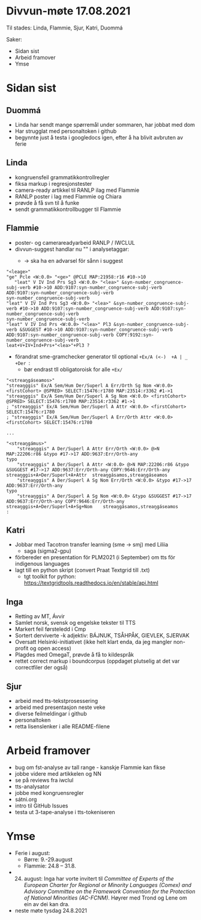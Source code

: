 # Divvun-møte 17.08.2021

Til stades: Linda, Flammie, Sjur, Katri, Duommá

Saker:
* Sidan sist
* Arbeid framover
* Ymse

# Sidan sist

## Duommá
* Linda har sendt mange spørremål under sommaren, har jobbat med dom
* Har strugglat med personaltoken i github
* begynnte just å testa i googledocs igen, efter å ha blivit avbruten av ferie

## Linda
* kongruensfeil grammatikkontrollregler
* fiksa markup i regresjonstester
* camera-ready artikkel til RANLP  ilag med Flammie
* RANLP poster i lag med Flammie og Chiara
* prøvde å få svn til å funke 
* sendt grammatikkontrollbugger til Flammie

## Flammie
* poster- og camerareadyarbeid RANLP / IWCLUL 
* divvun-suggest handlar nu "<ordform>" i analysetaggar:
    * -> ska ha en advarsel för sånn i suggest
```
"<leage>"
"ge" Pcle <W:0.0> "<ge>" @PCLE MAP:21958:r16 #10->10
   "leat" V IV Ind Prs Sg3 <W:0.0> "<lea>" &syn-number_congruence-subj-verb #10->10 ADD:9107:syn-number_congruence-subj-verb ADD:9107:syn-number_congruence-subj-verb
syn-number_congruence-subj-verb
"leat" V IV Ind Prs Sg3 <W:0.0> "<lea>" &syn-number_congruence-subj-verb #10->10 ADD:9107:syn-number_congruence-subj-verb ADD:9107:syn-number_congruence-subj-verb
syn-number_congruence-subj-verb
"leat" V IV Ind Prs <W:0.0> "<lea>" Pl3 &syn-number_congruence-subj-verb &SUGGEST #10->10 ADD:9107:syn-number_congruence-subj-verb ADD:9107:syn-number_congruence-subj-verb COPY:9192:syn-number_congruence-subj-verb
leat+V+IV+Ind+Prs+"<lea>"+Pl3 ?
```
* förandrat sme-gramchecker generator til optional `+Ex/A (<-)  +A | _ +Der `:
    * bør endrast tll obligatoroisk for alle `+Ex/`
```
"<streaŋgáseamos>"
"streaŋggis" Ex/A Sem/Hum Der/Superl A Err/Orth Sg Nom <W:0.0> <firstCohort> @SPRED> SELECT:15476:r1780 MAP:23514:r3362 #1->1
"streaŋggis" Ex/A Sem/Hum Der/Superl A Sg Nom <W:0.0> <firstCohort> @SPRED> SELECT:15476:r1780 MAP:23514:r3362 #1->1
; "streaŋggis" Ex/A Sem/Hum Der/Superl A Attr <W:0.0> <firstCohort> SELECT:15476:r1780
; "streaŋggis" Ex/A Sem/Hum Der/Superl A Err/Orth Attr <W:0.0> <firstCohort> SELECT:15476:r1780

...

"<streaŋgámus>"
    "streaŋggis" A Der/Superl A Attr Err/Orth <W:0.0> @>N MAP:22206:r86 &typo #17->17 ADD:9637:Err/Orth-any
typo
    "streaŋggis" A Der/Superl A Attr <W:0.0> @>N MAP:22206:r86 &typo &SUGGEST #17->17 ADD:9637:Err/Orth-any COPY:9646:Err/Orth-any
streaŋggis+A+Der/Superl+A+Attr  streaŋgásamos,streaŋgáseamos
    "streaŋggis" A Der/Superl A Sg Nom Err/Orth <W:0.0> &typo #17->17 ADD:9637:Err/Orth-any
typo
    "streaŋggis" A Der/Superl A Sg Nom <W:0.0> &typo &SUGGEST #17->17 ADD:9637:Err/Orth-any COPY:9646:Err/Orth-any
streaŋggis+A+Der/Superl+A+Sg+Nom    streaŋgásamos,streaŋgáseamos
:
```

## Katri
* Jobbar med Tacotron transfer learning (sme -> smj) med Liliia
    * saga (sigma2-gpu)
* förbereder en presentation för PLM2021 (i September) om tts för indigenous languages
* lagt till en python skript (convert Praat Textgrid till .txt)
    * tgt toolkit for python: https://textgridtools.readthedocs.io/en/stable/api.html

## Inga
* Retting av MT, Ávvir
* Samlet norsk, svensk og engelske tekster til TTS
* Markert feil førsteledd i Cmp
* Sortert derviverte -k adjektiv: BÁJNUK, TSÅHPÅK, GIEVLEK, SJERVAK
* Oversatt Helsinki-initiativet (ikke helt klart enda, da jeg mangler non-profit og open access)
* Plagdes med OmegaT, prøvde å få to kildespråk
* rettet correct markup i boundcorpus (oppdaget plutselig at det var correctfiler der også)

## Sjur
* arbeid med tts-tekstprosessering
* arbeid med presentasjon neste veke
* diverse feilmeldingar i github
* personaltoken
* retta lisenslenker i alle README-filene

# Arbeid framover
* bug om fst-analyse av tall range - kanskje Flammie kan fikse
* jobbe videre med artikkelen og NN
* se på reviews fra iwclul
* tts-analysator
* jobbe med kongruensregler
* sátni.org
* intro til GitHub Issues
* testa ut 3-tape-analyse i tts-tokeniseren

# Ymse
* Ferie i august:
    * Børre: 9.-29.august
    * Flammie: 24.8 – 31.8.
* 24. august: Inga har vorte invitert til *Committee of Experts of the European Charter for Regional or Minority Languages (Comex) and Advisory Committee on the Framework Convention for the Protection of National Minorities (AC-FCNM)*. Høyrer med Trond og Lene om ein av dei kan dra.
* neste møte tysdag 24.8.2021
